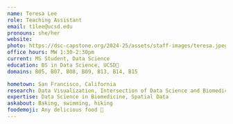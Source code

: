 ```yaml
---
name: Teresa Lee
role: Teaching Assistant
email: t1lee@ucsd.edu
pronouns: she/her
website: 
photo: https://dsc-capstone.org/2024-25/assets/staff-images/teresa.jpeg
office hours: MW 1:30-2:30pm
current: MS Student, Data Science
education: BS in Data Science, UCSD🔱
domains: B05, B07, B08, B09, B13, B14, B15

hometown: San Francisco, California
research: Data Visualization, Intersection of Data Science and Biomedicine, NLP, Spatial Data
expertise: Data Science in Biomedicine, Spatial Data 
askabout: Baking, swimming, hiking
foodemoji: Any delicious food 🍞
---
```

